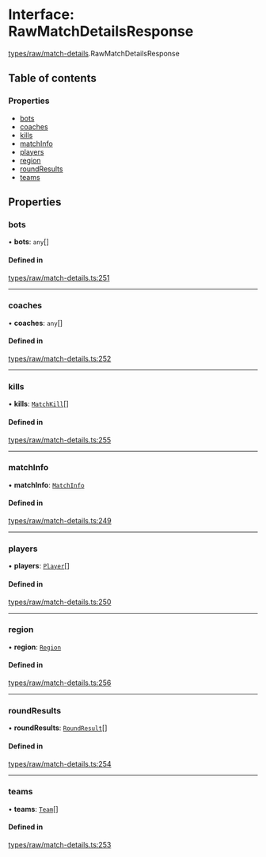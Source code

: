 # Interface: RawMatchDetailsResponse

[types/raw/match-details](../modules/types_raw_match_details.md).RawMatchDetailsResponse

## Table of contents

### Properties

- [bots](types_raw_match_details.RawMatchDetailsResponse.md#bots)
- [coaches](types_raw_match_details.RawMatchDetailsResponse.md#coaches)
- [kills](types_raw_match_details.RawMatchDetailsResponse.md#kills)
- [matchInfo](types_raw_match_details.RawMatchDetailsResponse.md#matchinfo)
- [players](types_raw_match_details.RawMatchDetailsResponse.md#players)
- [region](types_raw_match_details.RawMatchDetailsResponse.md#region)
- [roundResults](types_raw_match_details.RawMatchDetailsResponse.md#roundresults)
- [teams](types_raw_match_details.RawMatchDetailsResponse.md#teams)

## Properties

### bots

• **bots**: `any`[]

#### Defined in

[types/raw/match-details.ts:251](https://github.com/jameslinimk/unofficial-valorant-api/blob/317491a/package/src/types/raw/match-details.ts#L251)

___

### coaches

• **coaches**: `any`[]

#### Defined in

[types/raw/match-details.ts:252](https://github.com/jameslinimk/unofficial-valorant-api/blob/317491a/package/src/types/raw/match-details.ts#L252)

___

### kills

• **kills**: [`MatchKill`](types_raw_match_details.MatchKill.md)[]

#### Defined in

[types/raw/match-details.ts:255](https://github.com/jameslinimk/unofficial-valorant-api/blob/317491a/package/src/types/raw/match-details.ts#L255)

___

### matchInfo

• **matchInfo**: [`MatchInfo`](types_raw_match_details.MatchInfo.md)

#### Defined in

[types/raw/match-details.ts:249](https://github.com/jameslinimk/unofficial-valorant-api/blob/317491a/package/src/types/raw/match-details.ts#L249)

___

### players

• **players**: [`Player`](types_raw_match_details.Player.md)[]

#### Defined in

[types/raw/match-details.ts:250](https://github.com/jameslinimk/unofficial-valorant-api/blob/317491a/package/src/types/raw/match-details.ts#L250)

___

### region

• **region**: [`Region`](../modules/types_general.md#region)

#### Defined in

[types/raw/match-details.ts:256](https://github.com/jameslinimk/unofficial-valorant-api/blob/317491a/package/src/types/raw/match-details.ts#L256)

___

### roundResults

• **roundResults**: [`RoundResult`](types_raw_match_details.RoundResult.md)[]

#### Defined in

[types/raw/match-details.ts:254](https://github.com/jameslinimk/unofficial-valorant-api/blob/317491a/package/src/types/raw/match-details.ts#L254)

___

### teams

• **teams**: [`Team`](types_raw_match_details.Team.md)[]

#### Defined in

[types/raw/match-details.ts:253](https://github.com/jameslinimk/unofficial-valorant-api/blob/317491a/package/src/types/raw/match-details.ts#L253)

